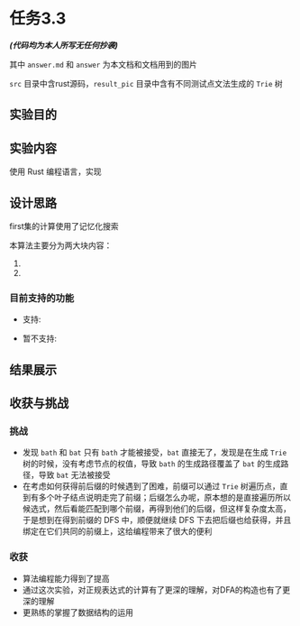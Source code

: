 # 任务3.3

***(代码均为本人所写无任何抄袭)***

其中 `answer.md` 和 `answer` 为本文档和文档用到的图片

`src` 目录中含rust源码，`result_pic` 目录中含有不同测试点文法生成的 `Trie` 树

## 实验目的

## 实验内容

使用 Rust 编程语言，实现

## 设计思路

first集的计算使用了记忆化搜索

本算法主要分为两大块内容：

1. 

2. 

### 目前支持的功能

- ⽀持: 

- 暂不支持:

## 结果展示


## 收获与挑战

### 挑战

- 发现 `bath` 和 `bat` 只有 `bath` 才能被接受，`bat` 直接无了，发现是在生成 `Trie` 树的时候，没有考虑节点的权值，导致 `bath` 的生成路径覆盖了 `bat` 的生成路径，导致 `bat` 无法被接受
- 在考虑如何获得前后缀的时候遇到了困难，前缀可以通过 `Trie` 树遍历点，直到有多个叶子结点说明走完了前缀；后缀怎么办呢，原本想的是直接遍历所以候选式，然后看能匹配到哪个前缀，再得到他们的后缀，但这样复杂度太高，于是想到在得到前缀的 DFS 中，顺便就继续 DFS 下去把后缀也给获得，并且绑定在它们共同的前缀上，这给编程带来了很大的便利

### 收获

- 算法编程能力得到了提高
- 通过这次实验，对正规表达式的计算有了更深的理解，对DFA的构造也有了更深的理解
- 更熟练的掌握了数据结构的运用

